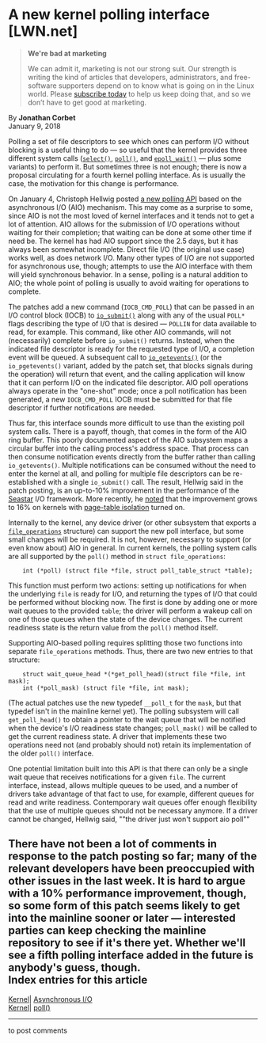 # A new kernel polling interface [LWN.net]

> **We're bad at marketing**
> 
> We can admit it, marketing is not our strong suit. Our strength is writing the kind of articles that developers, administrators, and free-software supporters depend on to know what is going on in the Linux world. Please [subscribe today](/Promo/nsn-bad/subscribe) to help us keep doing that, and so we don’t have to get good at marketing. 

By **Jonathan Corbet**  
January 9, 2018 

Polling a set of file descriptors to see which ones can perform I/O without blocking is a useful thing to do — so useful that the kernel provides three different system calls ([`select()`](http://man7.org/linux/man-pages/man2/select.2.html), [`poll()`](http://man7.org/linux/man-pages/man2/poll.2.html), and [`epoll_wait()`](http://man7.org/linux/man-pages/man2/epoll_wait.2.html) — plus some variants) to perform it. But sometimes three is not enough; there is now a proposal circulating for a fourth kernel polling interface. As is usually the case, the motivation for this change is performance. 

On January 4, Christoph Hellwig posted [a new polling API](/Articles/742978/) based on the asynchronous I/O (AIO) mechanism. This may come as a surprise to some, since AIO is not the most loved of kernel interfaces and it tends not to get a lot of attention. AIO allows for the submission of I/O operations without waiting for their completion; that waiting can be done at some other time if need be. The kernel has had AIO support since the 2.5 days, but it has always been somewhat incomplete. Direct file I/O (the original use case) works well, as does network I/O. Many other types of I/O are not supported for asynchronous use, though; attempts to use the AIO interface with them will yield synchronous behavior. In a sense, polling is a natural addition to AIO; the whole point of polling is usually to avoid waiting for operations to complete. 

The patches add a new command (`IOCB_CMD_POLL`) that can be passed in an I/O control block (IOCB) to [`io_submit()`](http://man7.org/linux/man-pages/man2/io_submit.2.html) along with any of the usual `POLL*` flags describing the type of I/O that is desired — `POLLIN` for data available to read, for example. This command, like other AIO commands, will not (necessarily) complete before `io_submit()` returns. Instead, when the indicated file descriptor is ready for the requested type of I/O, a completion event will be queued. A subsequent call to [`io_getevents()`](http://man7.org/linux/man-pages/man2/io_getevents.2.html) (or the `io_pgetevents()` variant, added by the patch set, that blocks signals during the operation) will return that event, and the calling application will know that it can perform I/O on the indicated file descriptor. AIO poll operations always operate in the "one-shot" mode; once a poll notification has been generated, a new `IOCB_CMD_POLL` IOCB must be submitted for that file descriptor if further notifications are needed. 

Thus far, this interface sounds more difficult to use than the existing poll system calls. There is a payoff, though, that comes in the form of the AIO ring buffer. This poorly documented aspect of the AIO subsystem maps a circular buffer into the calling process's address space. That process can then consume notification events directly from the buffer rather than calling `io_getevents()`. Multiple notifications can be consumed without the need to enter the kernel at all, and polling for multiple file descriptors can be re-established with a single `io_submit()` call. The result, Hellwig said in the patch posting, is an up-to-10% improvement in the performance of the [Seastar](http://www.seastar-project.org/) I/O framework. More recently, he [noted](/Articles/743723/) that the improvement grows to 16% on kernels with [page-table isolation](/Articles/741878/) turned on. 

Internally to the kernel, any device driver (or other subsystem that exports a [`file_operations`](http://elixir.free-electrons.com/linux/v4.14.12/source/include/linux/fs.h#L1692) structure) can support the new poll interface, but some small changes will be required. It is not, however, necessary to support (or even know about) AIO in general. In current kernels, the polling system calls are all supported by the `poll()` method in `struct file_operations`: 
    
    
        int (*poll) (struct file *file, struct poll_table_struct *table);
    

This function must perform two actions: setting up notifications for when the underlying `file` is ready for I/O, and returning the types of I/O that could be performed without blocking now. The first is done by adding one or more wait queues to the provided `table`; the driver will perform a wakeup call on one of those queues when the state of the device changes. The current readiness state is the return value from the `poll()` method itself. 

Supporting AIO-based polling requires splitting those two functions into separate `file_operations` methods. Thus, there are two new entries to that structure: 
    
    
        struct wait_queue_head *(*get_poll_head)(struct file *file, int mask);
        int (*poll_mask) (struct file *file, int mask);
    

(The actual patches use the new typedef `__poll_t` for the `mask`, but that typedef isn't in the mainline kernel yet). The polling subsystem will call `get_poll_head()` to obtain a pointer to the wait queue that will be notified when the device's I/O readiness state changes; `poll_mask()` will be called to get the current readiness state. A driver that implements these two operations need not (and probably should not) retain its implementation of the older `poll()` interface. 

One potential limitation built into this API is that there can only be a single wait queue that receives notifications for a given `file`. The current interface, instead, allows multiple queues to be used, and a number of drivers take advantage of that fact to use, for example, different queues for read and write readiness. Contemporary wait queues offer enough flexibility that the use of multiple queues should not be necessary anymore. If a driver cannot be changed, Hellwig said, ""the driver just won't support aio poll"" 

There have not been a lot of comments in response to the patch posting so far; many of the relevant developers have been preoccupied with other issues in the last week. It is hard to argue with a 10% performance improvement, though, so some form of this patch seems likely to get into the mainline sooner or later — interested parties can keep checking the mainline repository to see if it's there yet. Whether we'll see a fifth polling interface added in the future is anybody's guess, though.  
Index entries for this article  
---  
[Kernel](/Kernel/Index)| [Asynchronous I/O](/Kernel/Index#Asynchronous_IO)  
[Kernel](/Kernel/Index)| [poll()](/Kernel/Index#poll)  
  


* * *

to post comments 
